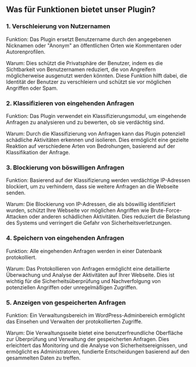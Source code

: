 ## Was für Funktionen bietet unser Plugin?
### 1. Verschleierung von Nutzernamen
   Funktion: Das Plugin ersetzt Benutzername durch den angegebenen Nicknamen oder "Anonym" an öffentlichen Orten wie Kommentaren oder Autorenprofilen.

Warum: Dies schützt die Privatsphäre der Benutzer, indem es die Sichtbarkeit von Benutzernamen reduziert, die von Angreifern möglicherweise ausgenutzt werden könnten. Diese Funktion hilft dabei, die Identität der Benutzer zu verschleiern und schützt sie vor möglichen Angriffen oder Spam.

### 2. Klassifizieren von eingehenden Anfragen
   Funktion: Das Plugin verwendet ein Klassifizierungsmodul, um eingehende Anfragen zu analysieren und zu bewerten, ob sie verdächtig sind.

Warum: Durch die Klassifizierung von Anfragen kann das Plugin potenziell schädliche Aktivitäten erkennen und isolieren. Dies ermöglicht eine gezielte Reaktion auf verschiedene Arten von Bedrohungen, basierend auf der Klassifikation der Anfrage.

### 3. Blockierung von böswilligen Anfragen
   Funktion: Basierend auf der Klassifizierung werden verdächtige IP-Adressen blockiert, um zu verhindern, dass sie weitere Anfragen an die Webseite senden.

Warum: Die Blockierung von IP-Adressen, die als böswillig identifiziert wurden, schützt Ihre Webseite vor möglichen Angriffen wie Brute-Force-Attacken oder anderen schädlichen Aktivitäten. Dies reduziert die Belastung des Systems und verringert die Gefahr von Sicherheitsverletzungen.

### 4. Speichern von eingehenden Anfragen
   Funktion: Alle eingehenden Anfragen werden in einer Datenbank protokolliert.

Warum: Das Protokollieren von Anfragen ermöglicht eine detaillierte Überwachung und Analyse der Aktivitäten auf Ihrer Webseite. Dies ist wichtig für die Sicherheitsüberprüfung und Nachverfolgung von potenziellen Angriffen oder unregelmäßigen Zugriffen.

### 5. Anzeigen von gespeicherten Anfragen
   Funktion: Ein Verwaltungsbereich im WordPress-Adminbereich ermöglicht das Einsehen und Verwalten der protokollierten Zugriffe.

Warum: Die Verwaltungsseite bietet eine benutzerfreundliche Oberfläche zur Überprüfung und Verwaltung der gespeicherten Anfragen. Dies erleichtert das Monitoring und die Analyse von Sicherheitsereignissen, und ermöglicht es Administratoren, fundierte Entscheidungen basierend auf den gesammelten Daten zu treffen.